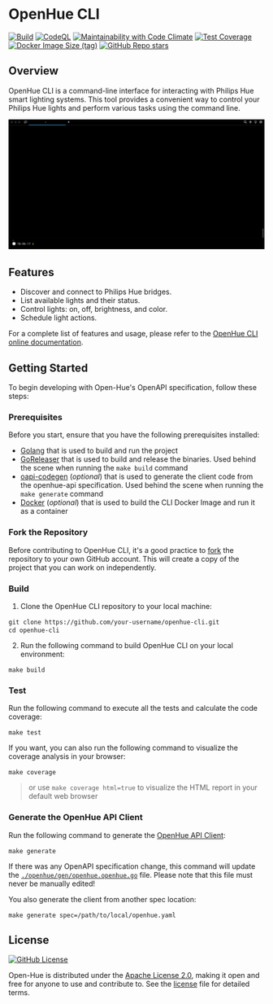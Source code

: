 # OpenHue CLI
[![Build](https://github.com/openhue/openhue-cli/actions/workflows/build.yml/badge.svg)](https://github.com/openhue/openhue-cli/actions/workflows/build.yml)
[![CodeQL](https://github.com/openhue/openhue-cli/actions/workflows/github-code-scanning/codeql/badge.svg)](https://github.com/openhue/openhue-cli/actions/workflows/github-code-scanning/codeql)
[![Maintainability with Code Climate](https://api.codeclimate.com/v1/badges/fb934bb37c36a04f8efd/maintainability)](https://codeclimate.com/github/openhue/openhue-cli/maintainability)
[![Test Coverage](https://api.codeclimate.com/v1/badges/fb934bb37c36a04f8efd/test_coverage)](https://codeclimate.com/github/openhue/openhue-cli/test_coverage)
[![Docker Image Size (tag)](https://img.shields.io/docker/image-size/openhue/cli/latest)](https://hub.docker.com/r/openhue/cli)
[![GitHub Repo stars](https://img.shields.io/github/stars/openhue/openhue-cli)](https://github.com/openhue/openhue-cli/stargazers)

## Overview

OpenHue CLI is a command-line interface for interacting with Philips Hue smart lighting systems. 
This tool provides a convenient way to control your Philips Hue lights and perform various tasks using the command line.

[![How to setup OpenHue CLI](./docs/images/openhue_setup.gif)](https://www.openhue.io/cli/setup)

## Features

- Discover and connect to Philips Hue bridges.
- List available lights and their status.
- Control lights: on, off, brightness, and color.
- Schedule light actions.

For a complete list of features and usage, 
please refer to the [OpenHue CLI online documentation](https://www.openhue.io/cli/openhue-cli).

## Getting Started

To begin developing with Open-Hue's OpenAPI specification, follow these steps:

### Prerequisites

Before you start, ensure that you have the following prerequisites installed:
- [Golang](https://go.dev/doc/install) that is used to build and run the project
- [GoReleaser](https://goreleaser.com) that is used to build and release the binaries. Used behind the scene when running the `make build` command
- [oapi-codegen](https://github.com/oapi-codegen/oapi-codegen) (_optional_) that is used to generate the client code from the openhue-api specification. Used behind the scene when running the `make generate` command
- [Docker](https://docs.docker.com/engine/install/) (_optional_) that is used to build the CLI Docker Image and run it as a container

### Fork the Repository
Before contributing to OpenHue CLI, it's a good practice to [fork](https://github.com/openhue/openhue-cli/fork) the repository to your own GitHub account.
This will create a copy of the project that you can work on independently.

### Build

1. Clone the OpenHue CLI repository to your local machine:
```shell
git clone https://github.com/your-username/openhue-cli.git
cd openhue-cli
```
2. Run the following command to build OpenHue CLI on your local environment:
```shell
make build
```

### Test
Run the following command to execute all the tests and calculate the code coverage:
```shell
make test
```
If you want, you can also run the following command to visualize the coverage analysis in your browser: 
```shell
make coverage
```
> or use `make coverage html=true` to visualize the HTML report in your default web browser

### Generate the OpenHue API Client
Run the following command to generate the [OpenHue API Client](https://github.com/openhue/openhue-api): 
```shell
make generate
```
If there was any OpenAPI specification change, this command will update 
the [`./openhue/gen/openhue.openhue.go`](./openhue/gen/openhue.openhue.go) file. 
Please note that this file must never be manually edited!

You also generate the client from another spec location:
```
make generate spec=/path/to/local/openhue.yaml
```

## License
[![GitHub License](https://img.shields.io/github/license/openhue/openhue-cli)](https://github.com/openhue/openhue-cli/blob/main/LICENSE)

Open-Hue is distributed under the [Apache License 2.0](http://www.apache.org/licenses/),
making it open and free for anyone to use and contribute to.
See the [license](./LICENSE) file for detailed terms.
